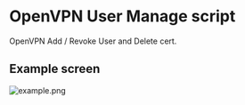 OpenVPN User Manage script
======================================================================================
OpenVPN Add / Revoke User and Delete cert.

## Example screen
![example.png](https://i.imgur.com/ftbyg1n.png)
